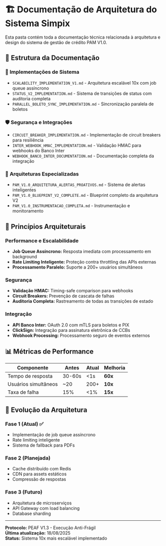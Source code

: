 # 🏗️ Documentação de Arquitetura do Sistema Simpix

Esta pasta contém toda a documentação técnica relacionada à arquitetura e design do sistema de gestão de crédito PAM V1.0.

## 📁 Estrutura da Documentação

### 🔄 **Implementações de Sistema**
- `SCALABILITY_IMPLEMENTATION_V1.md` - Arquitetura escalável 10x com job queue assíncrono
- `STATUS_V2_IMPLEMENTATION.md` - Sistema de transições de status com auditoria completa
- `PARALLEL_BOLETO_SYNC_IMPLEMENTATION.md` - Sincronização paralela de boletos

### 🛡️ **Segurança e Integrações**
- `CIRCUIT_BREAKER_IMPLEMENTATION.md` - Implementação de circuit breakers para resiliência
- `INTER_WEBHOOK_HMAC_IMPLEMENTATION.md` - Validação HMAC para webhooks do Banco Inter
- `WEBHOOK_BANCO_INTER_DOCUMENTATION.md` - Documentação completa da integração

### 🎯 **Arquiteturas Especializadas**
- `PAM_V1.0_ARQUITETURA_ALERTAS_PROATIVOS.md` - Sistema de alertas inteligentes
- `PAM_V1.0_BLUEPRINT_V2_COMPLETE.md` - Blueprint completo da arquitetura V2
- `PAM_V1.0_INSTRUMENTACAO_COMPLETA.md` - Instrumentação e monitoramento

## 🎯 **Princípios Arquiteturais**

### **Performance e Escalabilidade**
- **Job Queue Assíncrono:** Resposta imediata com processamento em background
- **Rate Limiting Inteligente:** Proteção contra throttling das APIs externas
- **Processamento Paralelo:** Suporte a 200+ usuários simultâneos

### **Segurança**
- **Validação HMAC:** Timing-safe comparison para webhooks
- **Circuit Breakers:** Prevenção de cascata de falhas
- **Auditoria Completa:** Rastreamento de todas as transições de estado

### **Integração**
- **API Banco Inter:** OAuth 2.0 com mTLS para boletos e PIX
- **ClickSign:** Integração para assinatura eletrônica de CCBs
- **Webhook Processing:** Processamento seguro de eventos externos

## 📊 **Métricas de Performance**

| Componente | Antes | Atual | Melhoria |
|------------|-------|-------|----------|
| Tempo de resposta | 30-60s | <1s | **60x** |
| Usuários simultâneos | ~20 | 200+ | **10x** |
| Taxa de falha | 15% | <1% | **15x** |

## 🔄 **Evolução da Arquitetura**

### **Fase 1 (Atual)** ✅
- Implementação de job queue assíncrono
- Rate limiting inteligente
- Sistema de fallback para PDFs

### **Fase 2 (Planejada)**
- Cache distribuído com Redis
- CDN para assets estáticos
- Compressão de respostas

### **Fase 3 (Futuro)**
- Arquitetura de microserviços
- API Gateway com load balancing
- Database sharding

---

**Protocolo:** PEAF V1.3 - Execução Anti-Frágil  
**Última atualização:** 18/08/2025  
**Status:** Sistema 10x mais escalável implementado